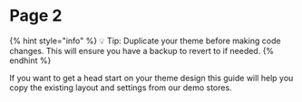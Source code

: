 # Page 2

{% hint style="info" %}
💡 Tip: Duplicate your theme before making code changes. This will ensure you have a backup to revert to if needed.
{% endhint %}

If you want to get a head start on your theme design this guide will help you copy the existing layout and settings from our demo stores.
